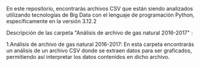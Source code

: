 En este repositorio, encontrarás archivos CSV que están siendo analizados utilizando tecnologías de Big Data con el lenguaje de programación Python, específicamente en la versión 3.12.2 


Descripción de las carpeta "Análisis de archivo de gas natural 2016-2017" :

1.Análisis de archivo de gas natural 2016-2017:
En esta carpeta encontrarás un análisis de un archivo CSV donde se extraen datos para ser graficados, permitiendo así interpretar los datos contenidos en dicho archivo.
